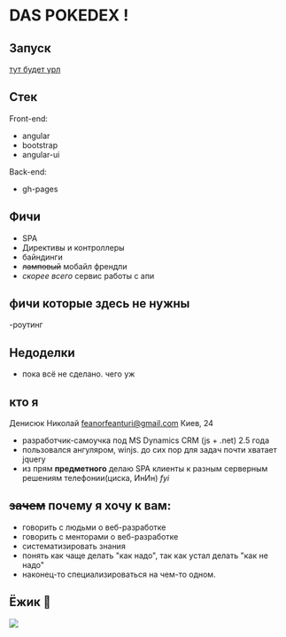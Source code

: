DAS POKEDEX !
=============


Запуск
----------
[тут будет урл]()

Стек
------------
Front-end:
 - angular
 - bootstrap
 - angular-ui

Back-end:
- gh-pages

Фичи
-----------
- SPA
- Директивы и контроллеры
- байндинги
- ~~ламповый~~ мобайл френдли
- *скорее всего* сервис работы с апи

фичи которые здесь **не нужны**
-------------------------------
-роутинг 

Недоделки
-------------
- пока всё не сделано. чего уж

кто я
----------------
Денисюк Николай feanorfeanturi@gmail.com Киев, 24 
- разработчик-самоучка под MS Dynamics CRM (js + .net) 2.5 года
- пользовался ангуляром, winjs. до сих пор для задач  почти хватает jquery
- из прям **предметного** делаю SPA клиенты  к разным серверным решениям телефонии(циска, ИнИн) *fyi*

~~зачем~~ почему я хочу к вам:
----------------------
- говорить с людьми о веб-разработке
- говорить с менторами о веб-разработке
- систематизировать знания
- понять как чаще делать "как надо", так как устал делать "как не надо"
- наконец-то специализироваться на чем-то одном.

Ёжик :tophat:
-------
![](https://scontent-frt3-1.cdninstagram.com/t51.2885-15/e35/12826036_1008594852554644_380765953_n.jpg?ig_cache_key=MTIwNjQ0NTg4MzQ2NDg4NTk0NQ%3D%3D.2)

